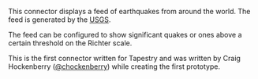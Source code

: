 
This connector displays a feed of earthquakes from around the world. The feed is generated by the [USGS](https://earthquake.usgs.gov).

The feed can be configured to show significant quakes or ones above a certain threshold on the Richter scale.

This is the first connector written for Tapestry and was written by Craig Hockenberry ([@chockenberry](https://mastodon.social/@chockenberry)) while creating the first prototype.



